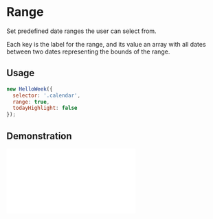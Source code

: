 # Range

Set predefined date ranges the user can select from.

Each key is the label for the range, and its value an array with all dates between two dates representing the bounds of the range.

## Usage

```js
new HelloWeek({
  selector: '.calendar',
  range: true,
  todayHighlight: false
});
```

## Demonstration

<iframe
    src="docs/v3/demos/range.html"
    frameborder="no"
    allowfullscreen="allowfullscreen">
</iframe>
